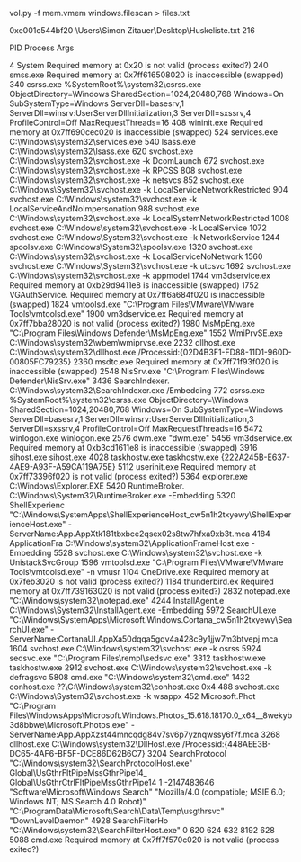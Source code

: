 vol.py -f mem.vmem windows.filescan > files.txt

0xe001c544bf20	\Users\Simon Zitauer\Desktop\Huskeliste.txt	216






PID     Process Args

4       System  Required memory at 0x20 is not valid (process exited?)
240     smss.exe        Required memory at 0x7ff616508020 is inaccessible (swapped)
340     csrss.exe       %SystemRoot%\system32\csrss.exe ObjectDirectory=\Windows SharedSection=1024,20480,768 Windows=On SubSystemType=Windows ServerDll=basesrv,1 ServerDll=winsrv:UserServerDllInitialization,3 ServerDll=sxssrv,4 ProfileControl=Off MaxRequestThreads=16
408     wininit.exe     Required memory at 0x7ff690cec020 is inaccessible (swapped)
524     services.exe    C:\Windows\system32\services.exe
540     lsass.exe       C:\Windows\system32\lsass.exe
620     svchost.exe     C:\Windows\system32\svchost.exe -k DcomLaunch
672     svchost.exe     C:\Windows\system32\svchost.exe -k RPCSS
808     svchost.exe     C:\Windows\system32\svchost.exe -k netsvcs
852     svchost.exe     C:\Windows\System32\svchost.exe -k LocalServiceNetworkRestricted
904     svchost.exe     C:\Windows\system32\svchost.exe -k LocalServiceAndNoImpersonation
988     svchost.exe     C:\Windows\system32\svchost.exe -k LocalSystemNetworkRestricted
1008    svchost.exe     C:\Windows\system32\svchost.exe -k LocalService
1072    svchost.exe     C:\Windows\System32\svchost.exe -k NetworkService
1244    spoolsv.exe     C:\Windows\System32\spoolsv.exe
1320    svchost.exe     C:\Windows\system32\svchost.exe -k LocalServiceNoNetwork
1560    svchost.exe     C:\Windows\System32\svchost.exe -k utcsvc
1692    svchost.exe     C:\Windows\system32\svchost.exe -k appmodel
1744    vm3dservice.ex  Required memory at 0xb29d9411e8 is inaccessible (swapped)
1752    VGAuthService.  Required memory at 0x7ff6a684f020 is inaccessible (swapped)
1824    vmtoolsd.exe    "C:\Program Files\VMware\VMware Tools\vmtoolsd.exe"
1900    vm3dservice.ex  Required memory at 0x7ff7bba28020 is not valid (process exited?)
1980    MsMpEng.exe     "C:\Program Files\Windows Defender\MsMpEng.exe"
1552    WmiPrvSE.exe    C:\Windows\system32\wbem\wmiprvse.exe
2232    dllhost.exe     C:\Windows\system32\dllhost.exe /Processid:{02D4B3F1-FD88-11D1-960D-00805FC79235}
2360    msdtc.exe       Required memory at 0x7ff71f93f020 is inaccessible (swapped)
2548    NisSrv.exe      "C:\Program Files\Windows Defender\NisSrv.exe"
3436    SearchIndexer.  C:\Windows\system32\SearchIndexer.exe /Embedding
772     csrss.exe       %SystemRoot%\system32\csrss.exe ObjectDirectory=\Windows SharedSection=1024,20480,768 Windows=On SubSystemType=Windows ServerDll=basesrv,1 ServerDll=winsrv:UserServerDllInitialization,3 ServerDll=sxssrv,4 ProfileControl=Off MaxRequestThreads=16
5472    winlogon.exe    winlogon.exe
2576    dwm.exe "dwm.exe"
5456    vm3dservice.ex  Required memory at 0xb3cd1611e8 is inaccessible (swapped)
3916    sihost.exe      sihost.exe
4028    taskhostw.exe   taskhostw.exe {222A245B-E637-4AE9-A93F-A59CA119A75E}
5112    userinit.exe    Required memory at 0x7ff73396f020 is not valid (process exited?)
5364    explorer.exe    C:\Windows\Explorer.EXE
5420    RuntimeBroker.  C:\Windows\System32\RuntimeBroker.exe -Embedding
5320    ShellExperienc  "C:\Windows\SystemApps\ShellExperienceHost_cw5n1h2txyewy\ShellExperienceHost.exe" -ServerName:App.AppXtk181tbxbce2qsex02s8tw7hfxa9xb3t.mca
4184    ApplicationFra  C:\Windows\system32\ApplicationFrameHost.exe -Embedding
5528    svchost.exe     C:\Windows\system32\svchost.exe -k UnistackSvcGroup
1596    vmtoolsd.exe    "C:\Program Files\VMware\VMware Tools\vmtoolsd.exe" -n vmusr
1104    OneDrive.exe    Required memory at 0x7feb3020 is not valid (process exited?)
1184    thunderbird.ex  Required memory at 0x7ff739163020 is not valid (process exited?)
2832    notepad.exe     "C:\Windows\system32\notepad.exe"
4244    InstallAgent.e  C:\Windows\System32\InstallAgent.exe -Embedding
5972    SearchUI.exe    "C:\Windows\SystemApps\Microsoft.Windows.Cortana_cw5n1h2txyewy\SearchUI.exe" -ServerName:CortanaUI.AppXa50dqqa5gqv4a428c9y1jjw7m3btvepj.mca
1604    svchost.exe     C:\Windows\system32\svchost.exe -k osrss
5924    sedsvc.exe      "C:\Program Files\rempl\sedsvc.exe"
3312    taskhostw.exe   taskhostw.exe
2912    svchost.exe     C:\Windows\system32\svchost.exe -k defragsvc
5808    cmd.exe "C:\Windows\system32\cmd.exe"
1432    conhost.exe     \??\C:\Windows\system32\conhost.exe 0x4
488     svchost.exe     C:\Windows\System32\svchost.exe -k wsappx
452     Microsoft.Phot  "C:\Program Files\WindowsApps\Microsoft.Windows.Photos_15.618.18170.0_x64__8wekyb3d8bbwe\Microsoft.Photos.exe" -ServerName:App.AppXzst44mncqdg84v7sv6p7yznqwssy6f7f.mca
3268    dllhost.exe     C:\Windows\system32\DllHost.exe /Processid:{448AEE3B-DC65-4AF6-BF5F-DCE86D62B6C7}
3204    SearchProtocol  "C:\Windows\system32\SearchProtocolHost.exe" Global\UsGthrFltPipeMssGthrPipe14_ Global\UsGthrCtrlFltPipeMssGthrPipe14 1 -2147483646 "Software\Microsoft\Windows Search" "Mozilla/4.0 (compatible; MSIE 6.0; Windows NT; MS Search 4.0 Robot)" "C:\ProgramData\Microsoft\Search\Data\Temp\usgthrsvc" "DownLevelDaemon"
4928    SearchFilterHo  "C:\Windows\system32\SearchFilterHost.exe" 0 620 624 632 8192 628
5088    cmd.exe Required memory at 0x7ff7f570c020 is not valid (process exited?)